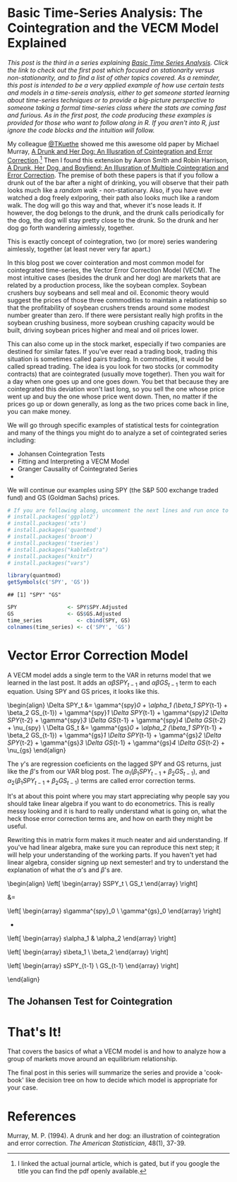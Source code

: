 # Basic Time-Series Analysis: The Cointegration and the VECM Model Explained




*This post is the third in a series explaining [Basic Time Series Analysis](http://blog.mindymallory.com/2018/01/basic-time-series-analysis-the-game/). Click the link to check out the first post which focused on stationarity versus non-stationarity, and to find a list of other topics covered. As a reminder, this post is intended to be a very applied example of how use certain tests and models in a time-sereis analysis, either to get someone started learning about time-series techniques or to provide a big-picture perspective to someone taking a formal time-series class where the stats are coming fast and furious. As in the first post, the code producing these examples is provided for those who want to follow along in R. If you aren't into R, just ignore the code blocks and the intuition will follow.* 

My colleague [\@TKuethe](https://twitter.com/TKuethe) showed me this awesome old paper by Michael Murray, [A Drunk and Her Dog: An Illusration of Cointegration and Error Correction](http://www.tandfonline.com/doi/abs/10.1080/00031305.1994.10476017).[^link] Then I found this extension by Aaron Smith and Robin Harrison, [A Drunk, Her Dog, and  Boyfiend: An Illusration of Multiple Cointegration and Error Correction](https://pdfs.semanticscholar.org/2ab1/0ac4252f50f9f0b7b6f22a1b5c7655c6eb40.pdf). The premise of both these papers is that if you follow a drunk out of the bar after a night of drinking, you will observe that their path looks much like a *random walk* - non-stationary. Also, if you have ever watched a dog freely exlporing, their path also looks much like a random walk. The dog will go this way and that, whever it's nose leads it. If however, the dog belongs to the drunk, and the drunk calls periodically for the dog, the dog will stay pretty close to the drunk. So the drunk and her dog go forth wandering aimlessly, together. 

This is exactly concept of cointegration, two (or more) series wandering aimlessly, together (at least never very far apart.)

In this blog post we cover cointeration and most common model for cointegrated time-series, the Vector Error Correction Model (VECM). The most intuitive cases (besides the drunk and her dog) are markets that are related by a production process, like the soybean complex. Soybean crushers buy soybeans and sell meal and oil. Economic theory would suggest the prices of those three commodities to maintain a relationship so that the profitability of soybean crushers trends around some modest number greater than zero. If there were persistant really high profits in the soybean crushing business, more soybean crushing capacity would be built, driving soybean prices higher and meal and oil prices lower. 

This can also come up in the stock market, especially if two companies are destined for similar fates. If you've ever read a trading book, trading this situation is sometimes called pairs trading. In commodities, it would be called spread trading. The idea is you look for two stocks (or commodity contracts) that are cointegrated (usually move together). Then you wait for a day when one goes up and one goes down. You bet that because they are cointegrated this deviation won't last long, so you sell the one whose price went up and buy the one whose price went down. Then, no matter if the prices go up or down generally, as long as the two prices come back in line, you can make money.  

[^link]: I linked the actual journal article, which is gated, but if you google the title you can find the pdf openly available. 

We will go through specific examples of statistical tests for cointegration and many of the things you might do to analyze a set of cointegrated series including: 

+ Johansen Cointegration Tests
+ Fitting and Interpreting a VECM Model
+ Granger Causality of Cointegrated Series
+ 

We will continue our examples using SPY (the S&P 500 exchange traded fund) and GS (Goldman Sachs) prices. 


```r
# If you are following along, uncomment the next lines and run once to install the required packages 
# install.packages('ggplot2')
# install.packages('xts')
# install.packages('quantmod')
# install.packages('broom')
# install.packages('tseries')
# install.packages("kableExtra")
# install.packages("knitr")
# install.packages("vars")

library(quantmod)
getSymbols(c('SPY', 'GS'))
```

```
## [1] "SPY" "GS"
```

```r
SPY                <- SPY$SPY.Adjusted
GS                 <- GS$GS.Adjusted
time_series           <- cbind(SPY, GS)
colnames(time_series) <- c('SPY', 'GS') 
```

# Vector Error Correction Model 

A VECM model adds a single term to the VAR in returns model that we learned in the last post. It adds an $\alpha \beta SPY_{t-1}$ and $\alpha \beta GS_{t-1}$ term to each equation. Using SPY and GS prices, it looks like this.  

\begin{align}
\Delta SPY_t &= \gamma^{spy}_0 + \alpha_1 (\beta_1 SPY_{t-1} + \beta_2 GS_{t-1}) + \gamma^{spy}_1 \Delta SPY_{t-1} + \gamma^{spy}_2 \Delta SPY_{t-2} + \gamma^{spy}_3 \Delta GS_{t-1} + \gamma^{spy}_4 \Delta GS_{t-2} + \nu_{spy} \\
\Delta GS_t  &= \gamma^{gs}_0  + \alpha_2 (\beta_1 SPY_{t-1} + \beta_2 GS_{t-1}) + \gamma^{gs}_1 \Delta SPY_{t-1}  + \gamma^{gs}_2 \Delta SPY_{t-2}  + \gamma^{gs}_3 \Delta GS_{t-1}  + \gamma^{gs}_4 \Delta GS_{t-2}  + \nu_{gs} 
\end{align}

The $\gamma$'s are regression coeficients on the lagged SPY and GS returns, just like the $\beta$'s from our VAR blog post. The $\alpha_1 (\beta_1 SPY_{t-1} + \beta_2 GS_{t-1})$, and $\alpha_2 (\beta_1 SPY_{t-1} + \beta_2 GS_{t-1})$ terms are called error correction terms. 

It's at about this point where you may start appreciating why people say you should take linear algebra if you want to do econometrics. This is really messy looking and it is hard to really understand what is going on, what the heck those error correction terms are, and how on earth they might be useful. 

Rewriting this in matrix form makes it much neater and aid understanding. If you've had linear algebra, make sure you can reproduce this next step; it will help your understanding of the working parts. If you haven't yet had linear algebra, consider signing up next semester! and try to understand the explanation of what the $\alpha$'s and $\beta$'s are.  

\begin{align}
\left[
\begin{array}
  SSPY_t \\
 GS_t 
\end{array} 
\right]

&= 

\left[
\begin{array}
  s\gamma^{spy}_0 \\
 \gamma^{gs}_0 
\end{array} 
\right]

+ 

\left[
\begin{array}
  s\alpha_1 & \alpha_2
\end{array} 
\right]

\left[
\begin{array}
  s\beta_1 \\
  \beta_2
\end{array} 
\right]

\left[
\begin{array}
  sSPY_{t-1} \\
  GS_{t-1}
\end{array} 
\right]

\end{align}
## The Johansen Test for Cointegration



# That's It! 

That covers the basics of what a VECM model is and how to analyze how a group of markets move around an equilibrium relationship. 

The final post in this series will summarize the series and provide a 'cook-book' like decision tree on how to decide which model is appropriate for your case. 

# References

Murray, M. P. (1994). A drunk and her dog: an illustration of cointegration and error correction. *The American Statistician*, 48(1), 37-39.





























